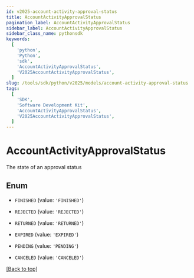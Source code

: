 ```yaml
---
id: v2025-account-activity-approval-status
title: AccountActivityApprovalStatus
pagination_label: AccountActivityApprovalStatus
sidebar_label: AccountActivityApprovalStatus
sidebar_class_name: pythonsdk
keywords:
  [
    'python',
    'Python',
    'sdk',
    'AccountActivityApprovalStatus',
    'V2025AccountActivityApprovalStatus',
  ]
slug: /tools/sdk/python/v2025/models/account-activity-approval-status
tags:
  [
    'SDK',
    'Software Development Kit',
    'AccountActivityApprovalStatus',
    'V2025AccountActivityApprovalStatus',
  ]
---
```


# AccountActivityApprovalStatus

The state of an approval status

## Enum

- `FINISHED` (value: `'FINISHED'`)

- `REJECTED` (value: `'REJECTED'`)

- `RETURNED` (value: `'RETURNED'`)

- `EXPIRED` (value: `'EXPIRED'`)

- `PENDING` (value: `'PENDING'`)

- `CANCELED` (value: `'CANCELED'`)

[[Back to top]](#)
